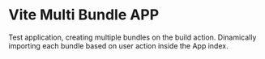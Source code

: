 # Vite Multi Bundle APP

Test application, creating multiple bundles on the build action.
Dinamically importing each bundle based on user action inside the App index.
